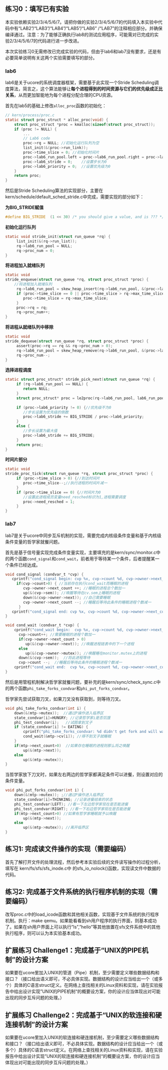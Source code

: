 ## 练习0：填写已有实验
本实验依赖实验2/3/4/5/6/7。请把你做的实验2/3/4/5/6/7的代码填入本实验中代码中有“LAB2”/“LAB3”/“LAB4”/“LAB5”/“LAB6” /“LAB7”的注释相应部分。并确保编译通过。注意：为了能够正确执行lab8的测试应用程序，可能需对已完成的实验2/3/4/5/6/7的代码进行进一步改进。

本次实验练习0无需修改已完成实验的代码，但由于lab6和lab7没有要求，还是有必要简单说明有关这两个实验需要填写的部分。

### lab6
lab6是关于ucore的系统调度器框架，需要基于此实现一个Stride Scheduling调度算法，简言之，这个算法能够让**每个进程得到的时间资源与它们的优先级成正比关系**，从而更加智能地为每个进程分配合理的CPU资源。

首先在lab5的基础上修改`alloc_proc`函数的初始化：
```C
// kern/process/proc.c
static struct proc_struct * alloc_proc(void) {
    struct proc_struct *proc = kmalloc(sizeof(struct proc_struct));
    if (proc != NULL) {
        ...
        // Lab6 code
        proc->rq = NULL; //初始化运行队列为空
        list_init(&(proc->run_link)); 
        proc->time_slice = 0; //初始化时间片
        proc->lab6_run_pool.left = proc->lab6_run_pool.right = proc->lab6_run_pool.parent = NULL;//初始化指针为空
        proc->lab6_stride = 0;    //设置步长为0
        proc->lab6_priority = 0;  //设置优先级为0
    }
    return proc;
}
```

然后是Stride Scheduling算法的实现部分，主要在kern/schedule/default_sched_stride.c中完成，需要实现的部分如下：

**为BIG_STRIDE赋值**
```C
#define BIG_STRIDE  (1 << 30) /* you should give a value, and is ??? */
```

**初始化运行队列**
```C
static void stride_init(struct run_queue *rq) {
     list_init(&(rq->run_list));
     rq->lab6_run_pool = NULL;
     rq->proc_num = 0;
}
```

**将进程加入就绪队列**
```C
static void
stride_enqueue(struct run_queue *rq, struct proc_struct *proc) {
    //将进程加入就绪队列
     rq->lab6_run_pool = skew_heap_insert(rq->lab6_run_pool, &(proc->lab6_run_pool), proc_stride_comp_f);
     if (proc->time_slice == 0 || proc->time_slice > rq->max_time_slice) {
        proc->time_slice = rq->max_time_slice;
     }
     proc->rq = rq;
     rq->proc_num++;
}
```

**将进程从就绪队列中移除**
```C
static void
stride_dequeue(struct run_queue *rq, struct proc_struct *proc) {
     assert(proc->rq == rq && rq->proc_num > 0);
     rq->lab6_run_pool = skew_heap_remove(rq->lab6_run_pool, &(proc->lab6_run_pool), proc_stride_comp_f);
     rq->proc_num--;
}
```

**选择进程调度**
```C
static struct proc_struct* stride_pick_next(struct run_queue *rq) {
     if (rq->lab6_run_pool == NULL) {
        return NULL;
     }
     struct proc_struct* proc = le2proc(rq->lab6_run_pool, lab6_run_pool);
   
     if (proc->lab6_priority != 0) {//优先级不为0
        //步长设置为优先级的倒数
        proc->lab6_stride += BIG_STRIDE / proc->lab6_priority;
     } 
     else {
        //步长设置为最大值
        proc->lab6_stride += BIG_STRIDE;
     }
     return proc;
}
```

**时间片部分**
```C
static void
stride_proc_tick(struct run_queue *rq, struct proc_struct *proc) {
     if (proc->time_slice > 0) {//到达时间片
        proc->time_slice--;//执行进程的时间片减一
     }
     if (proc->time_slice == 0) {//时间片为0
        //设置此进程成员变量need_resched标识为1,进程需要调度
        proc->need_resched = 1;
     }
}
```

### lab7
lab7是关于ucore中同步互斥机制的实现，需要完成内核级条件变量和基于内核级条件变量的哲学家就餐问题。

首先是基于信号量实现完成条件变量实现，主要填充的是kern/sync/monitor.c中的两个函数`cond_signal`和`cond_wait`，前者用于等待某一个条件，后者提醒某一个条件已经达成。

```C
void cond_signal (condvar_t *cvp) {
   cprintf("cond_signal begin: cvp %x, cvp->count %d, cvp->owner->next_count %d\n", cvp, cvp->count, cvp->owner->next_count);
     if(cvp->count>0) { //当前存在执行cond_wait而睡眠的进程 
        cvp->owner->next_count ++; //睡眠的进程总个数加一  
        up(&(cvp->sem)); //唤醒等待在cv.sem上睡眠的进程 
        down(&(cvp->owner->next)); //自己需要睡眠
        cvp->owner->next_count --; //睡醒后等待此条件的睡眠进程个数减一
      }
   cprintf("cond_signal end: cvp %x, cvp->count %d, cvp->owner->next_count %d\n", cvp, cvp->count, cvp->owner->next_count);
}
```

```C
void cond_wait (condvar_t *cvp) {
    cprintf("cond_wait begin:  cvp %x, cvp->count %d, cvp->owner->next_count %d\n", cvp, cvp->count, cvp->owner->next_count);
      cvp->count++; //需要睡眠的进程个数加一
      if(cvp->owner->next_count > 0) 
         up(&(cvp->owner->next)); //唤醒进程链表中的下一个进程
      else
         up(&(cvp->owner->mutex)); //唤醒睡在monitor.mutex上的进程 
      down(&(cvp->sem));  //将此进程等待  
      cvp->count --;  //睡醒后等待此条件的睡眠进程个数减一
    cprintf("cond_wait end:  cvp %x, cvp->count %d, cvp->owner->next_count %d\n", cvp, cvp->count, cvp->owner->next_count);
}

```

然后是用管程机制解决哲学家就餐问题，要补充的是kern/sync/check_sync.c中的两个函数`phi_take_forks_condvar`和`phi_put_forks_condvar`。

哲学家先尝试获取刀叉，如果刀叉没有获取到，则等待刀叉。
```C
void phi_take_forks_condvar(int i) {
    down(&(mtp->mutex));  //通过P操作进入临界区
    state_condvar[i]=HUNGRY; //记录哲学家i是否饥饿
    phi_test_condvar(i);   //试图拿到叉子 
    if (state_condvar[i] != EATING) {
        cprintf("phi_take_forks_condvar: %d didn't get fork and will wait\n",i);
        cond_wait(&mtp->cv[i]); //得不到叉子就睡眠
    }
    if(mtp->next_count>0)  //如果存在睡眠的进程则那么将之唤醒
        up(&(mtp->next));
    else
        up(&(mtp->mutex));
}
```

当哲学家放下刀叉时，如果左右两边的哲学家都满足条件可以进餐，则设置对应的条件变量。
```C
void phi_put_forks_condvar(int i) {
    down(&(mtp->mutex)); ;//通过P操作进入临界区
    state_condvar[i]=THINKING; //记录进餐结束的状态
    phi_test_condvar(LEFT); //看一下左边哲学家现在是否能进餐
    phi_test_condvar(RIGHT); //看一下右边哲学家现在是否能进餐
    if(mtp->next_count>0) //如果有哲学家睡眠就予以唤醒
        up(&(mtp->next));
    else
        up(&(mtp->mutex)); //离开临界区
}
```

## 练习1: 完成读文件操作的实现（需要编码）
首先了解打开文件的处理流程，然后参考本实验后续的文件读写操作的过程分析，填写在 kern/fs/sfs/sfs_inode.c中 的sfs_io_nolock()函数，实现读文件中数据的代码。

## 练习2: 完成基于文件系统的执行程序机制的实现（需要编码）
改写proc.c中的load_icode函数和其他相关函数，实现基于文件系统的执行程序机制。执行：make qemu。如果能看看到sh用户程序的执行界面，则基本成功了。如果在sh用户界面上可以执行”ls”,”hello”等其他放置在sfs文件系统中的其他执行程序，则可以认为本实验基本成功。

## 扩展练习 Challenge1：完成基于“UNIX的PIPE机制”的设计方案
如果要在ucore里加入UNIX的管道（Pipe）机制，至少需要定义哪些数据结构和接口？（接口给出语义即可，不必具体实现。数据结构的设计应当给出一个（或多个）具体的C语言struct定义。在网络上查找相关的Linux资料和实现，请在实验报告中给出设计实现”UNIX的PIPE机制“的概要设方案，你的设计应当体现出对可能出现的同步互斥问题的处理。）

## 扩展练习 Challenge2：完成基于“UNIX的软连接和硬连接机制”的设计方案
如果要在ucore里加入UNIX的软连接和硬连接机制，至少需要定义哪些数据结构和接口？（接口给出语义即可，不必具体实现。数据结构的设计应当给出一个（或多个）具体的C语言struct定义。在网络上查找相关的Linux资料和实现，请在实验报告中给出设计实现”UNIX的软连接和硬连接机制“的概要设方案，你的设计应当体现出对可能出现的同步互斥问题的处理。）